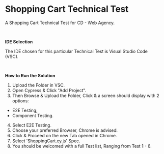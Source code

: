 # Shopping Cart Technical Test
A Shopping Cart Technical Test for CD - Web Agency.

<br>

**IDE Selection**

The IDE chosen for this particular Technical Test is Visual Studio Code (VSC).

<br>

**How to Run the Solution**

1. Upload the Folder in VSC. <br>
2. Open Cypress & Click "Add Project". <br>
3. Then Browse & Upload the Folder, Click & a screen should display with 2 options: <br>
- E2E Testing, <br>
- Component Testing. <br>
4. Select E2E Testing. <br>
5. Choose your preferred Browser, Chrome is advised. <br>
6. Click & Proceed on the new Tab opened in Chrome. <br>
7. Select 'ShoppingCart.cy.js' Spec. <br>
8. You should be welcomed with a full Test list, Ranging from Test 1 - 6.
